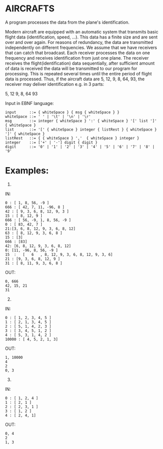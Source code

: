 # AIRCRAFTS
A program processes the data from the plane's identification.

Modern aircraft are equipped with an automatic system that transmits basic flight data (identification, speed, ...).
This data has a finite size and are sent over and over again. For reasons of redundancy, the data are transmitted independently on different frequencies.
We assume that we have receivers that can catch that broadcast. Each receiver processes the data on one frequency and receives identification from just one plane. The receiver receives the flight(identification) data sequentially, after sufficient amount
of data is received the data will be transmitted to our program for processing. This is repeated several times until the entire
period of flight data is processed. Thus, if the aircraft data are 5, 12, 9, 8, 64, 93, the receiver may deliver identification e.g. in 3 parts:

5, 12
9, 8, 64
93



Input in EBNF language:
    
    input      ::= { whiteSpace } { msg { whiteSpace } }
    whiteSpace ::= ' ' | '\t' | '\n' | '\r'
    msg        ::= integer { whiteSpace } ':' { whiteSpace } '[' list ']' { whiteSpace }
    list       ::= '[' { whiteSpace } integer { listRest } { whiteSpace } ']' { whiteSpace }             
    listRest   ::= { { whiteSpace } ','  { whiteSpace } integer }
    integer    ::= ['+' | '-'] digit { digit }
    digit      ::= '0' | '1' | '2' | '3' | '4' | '5' | '6' | '7' | '8' | '9'


# Examples:
1)

IN:

    0 : [ 1, 8, 56, -9 ]
    666 : [ 42, 7, 11, -96, 8 ]
    42 : [ 9, 3, 6, 8, 12, 9, 3 ]
    15 : [ 8, 12, 9 ]
    666 : [ 56, -9, 1, 8, 56, -9 ]
    0 : [ 83, 42, 7 ]
    21:[3, 6, 8, 12, 9, 3, 6, 8, 12]
    63 : [ 8, 12, 9, 3, 6, 8 ]
    15 : [3]
    666 : [83]
    42: [6, 8, 12, 9, 3, 6, 8, 12]
    0: [11, -96, 8, 56, -9 ]
    15  :   [   6   , 8, 12, 9, 3, 6, 8, 12, 9, 3, 6]
    21 : [9, 3, 6, 8, 12, 9 ]
    31 : [ 8, 11, 9, 3, 6, 8 ]
        
OUT:

    0, 666
    42, 15, 21
    31

2)

IN:

    0 : [ 1, 2, 3, 4, 5 ]
    1 : [ 2, 1, 3, 4, 5 ]
    2 : [ 5, 1, 4, 2, 3 ]
    3 : [ 3, 4, 5, 1, 2 ]
    4 : [ 5, 3, 1, 4, 2 ]
    10000 : [ 4, 5, 2, 1, 3]

OUT:

    1, 10000
    4
    2
    0, 3

3)

IN:

    0 : [ 1, 2, 4 ]
    1 : [ 2, 1 ]
    2 : [ 2, 3, 1 ]
    3 : [ 1, 2 ]
    4 : [ 2, 4, 1]
   
OUT:

    0, 4
    2
    1, 3

